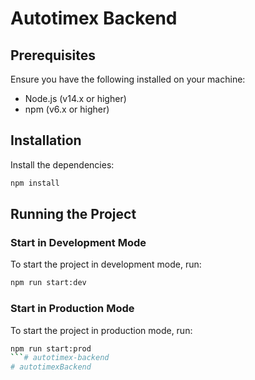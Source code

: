 # Autotimex Backend

## Prerequisites

Ensure you have the following installed on your machine:

- Node.js (v14.x or higher)
- npm (v6.x or higher)

## Installation

Install the dependencies:

   ```bash
   npm install
   ```

## Running the Project

### Start in Development Mode

To start the project in development mode, run:

```bash
npm run start:dev
```

### Start in Production Mode

To start the project in production mode, run:

```bash
npm run start:prod
```# autotimex-backend
# autotimexBackend
